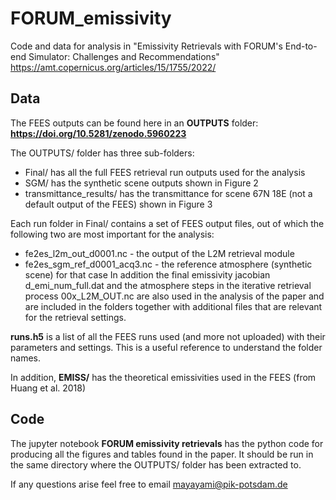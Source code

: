 # FORUM_emissivity
Code and data for analysis in "Emissivity Retrievals with FORUM's End-to-end Simulator: Challenges and Recommendations"
https://amt.copernicus.org/articles/15/1755/2022/

## Data
The FEES outputs can be found here in an **OUTPUTS** folder: **https://doi.org/10.5281/zenodo.5960223**

The OUTPUTS/ folder has three sub-folders:

- Final/ has all the full FEES retrieval run outputs used for the analysis
- SGM/ has the synthetic scene outputs shown in Figure 2
- transmittance_results/ has the transmittance for scene 67N 18E (not a default output of the FEES) shown in Figure 3

Each run folder in Final/ contains a set of FEES output files, out of which the following two are most important for the analysis:
- fe2es_l2m_out_d0001.nc - the output of the L2M retrieval module
- fe2es_sgm_ref_d0001_acq3.nc - the reference atmosphere (synthetic scene) for that case
In addition the final emissivity jacobian d_emi_num_full.dat and the atmosphere steps in the iterative retrieval process 00x_L2M_OUT.nc are also used in the analysis of the paper and are included in the folders together with additional files that are relevant for the retrieval settings.

**runs.h5** is a list of all the FEES runs used (and more not uploaded) with their parameters and settings. This is a useful reference to understand the folder names.

In addition, **EMISS/** has the theoretical emissivities used in the FEES (from Huang et al. 2018)

## Code
The jupyter notebook **FORUM emissivity retrievals** has the python code for producing all the figures and tables found in the paper. It should be run in the same directory where the OUTPUTS/ folder has been extracted to.

If any questions arise feel free to email mayayami@pik-potsdam.de
